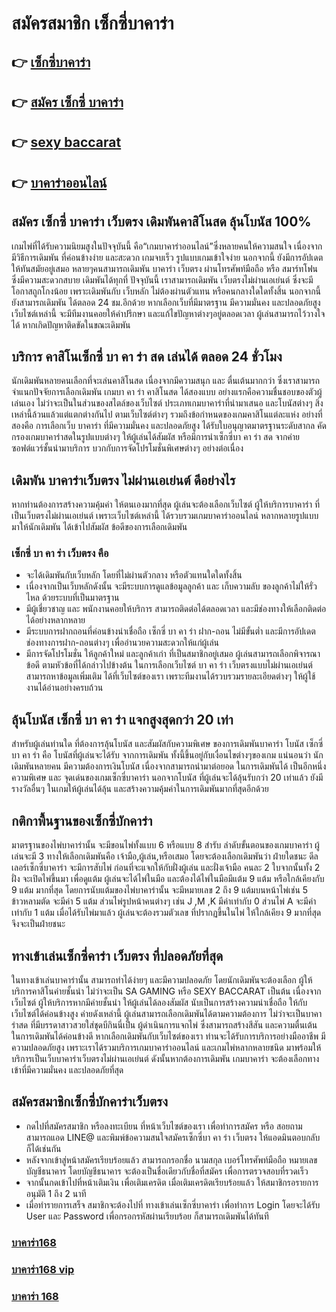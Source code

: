 # สมัครสมาชิก เซ็กซี่บาคาร่า

## 👉 [เซ็กซี่บาคาร่า](https://bit.ly/3fKDprD)
## 👉 [สมัคร เซ็กซี่ บาคาร่า](https://bit.ly/3fKDprD)
## 👉 [sexy baccarat](https://bit.ly/3fKDprD)
## 👉 [บาคาร่าออนไลน์](https://bit.ly/3fKDprD)

## สมัคร เซ็กซี่ บาคาร่า เว็บตรง เดิมพันคาสิโนสด ลุ้นโบนัส 100%

เกมไพ่ที่ได้รับความนิยมสูงในปัจจุบันนี้ คือ“เกมบาคาร่าออนไลน์”ซึ่งหลายคนให้ความสนใจ เนื่องจากมีวิธีการเดิมพัน ที่ค่อนข้างง่าย และสะดวก เกมจบเร็ว รูปแบบเกมเข้าใจง่าย นอกจากนี้ ยังมีการอัปเดตให้ทันสมัยอยู่เสมอ หลายๆคนสามารถเดิมพัน บาคาร่า เว็บตรง ผ่านโทรศัพท์มือถือ หรือ สมาร์ทโฟน ซึ่งมีความสะดวกสบาย เดิมพันได้ทุกที่ ปัจจุบันนี้ เราสามารถเดิมพัน เว็บตรงไม่ผ่านเอเย่นต์ ซึ่งจะมีโอกาสถูกโกงน้อย เพราะเดิมพันกับ เว็บหลัก ไม่ต้องผ่านตัวแทน หรือคนกลางใดใดทั้งสิ้น นอกจากนี้ ยังสามารถเดิมพัน ได้ตลอด 24 ชม.อีกด้วย หากเลือกเว็บที่มีมาตรฐาน มีความมั่นคง และปลอดภัยสูง เว็บไซต์เหล่านี้ จะมีทีมงานคอยให้คำปรึกษา และแก้ไขปัญหาต่างๆอยู่ตลอดเวลา ผู้เล่นสามารถไว้วางใจได้ หากเกิดปัญหาติดขัดในขณะเดิมพัน

## บริการ คาสิโนเซ็กซี่ บา คา ร่า สด เล่นได้ ตลอด 24 ชั่วโมง

นักเดิมพันหลายคนเลือกที่จะเล่นคาสิโนสด เนื่องจากมีความสนุก และ ตื่นเต้นมากกว่า ซึ่งเราสามารถจำแนกปัจจัยการเลือกเดิมพัน เกมบา คา ร่า คาสิโนสด ได้สองแบบ อย่างแรกคือความชื่นชอบของตัวผู้เล่นเอง ไม่ว่าจะเป็นในส่วนของสไตล์ของเว็บไซต์ ประเภทเกมบาคาร่าที่นำมาเสนอ และโบนัสต่างๆ สิ่งเหล่านี้ล้วนแล้วแต่แตกต่างกันไป ตามเว็บไซต์ต่างๆ รวมถึงข้อกำหนดของเกมคาสิโนแต่ละแห่ง อย่างที่สองคือ การเลือกเว็บ บาคาร่า ที่มีความมั่นคง และปลอดภัยสูง ได้รับใบอนุญาตมาตรฐานระดับสากล คัดกรองเกมบาคาร่าสดในรูปแบบต่างๆ ให้ผู้เล่นได้สัมผัส หรือมีการนำเซ็กซี่บา คา ร่า สด จากค่ายซอฟต์แวร์ชั้นนำมาบริการ บวกกับการจัดโปรโมชั่นพิเศษต่างๆ อย่างต่อเนื่อง

## เดิมพัน บาคาร่าเว็บตรง ไม่ผ่านเอเย่นต์ ดีอย่างไร

หากท่านต้องการสร้างความคุ้มค่า ให้ตนเองมากที่สุด ผู้เล่นจะต้องเลือกเว็บไซต์ ผู้ให้บริการบาคาร่า ที่เป็นเว็บตรงไม่ผ่านเอเย่นต์ เพราะเว็บไซต์เหล่านี้ ได้รวบรวมเกมบาคาร่าออนไลน์ หลากหลายรูปแบบมาให้นักเดิมพัน ได้เข้าไปสัมผัส ข้อดีของการเลือกเดิมพัน

### เซ็กซี่ บา คา ร่า เว็บตรง คือ
- จะได้เดิมพันกับเว็บหลัก โดยที่ไม่ผ่านตัวกลาง หรือตัวแทนใดใดทั้งสิ้น
- เนื่องจากเป็นเว็บหลักดังนั้น จะมีระบบการดูแลข้อมูลลูกค้า และ เก็บความลับ ของลูกค้าไม่ให้รั่วไหล ด้วยระบบที่เป็นมาตรฐาน
- มีผู้เชี่ยวชาญ และ พนักงานคอยให้บริการ สามารถติดต่อได้ตลอดเวลา และมีช่องทางให้เลือกติดต่อได้อย่างหลากหลาย
- มีระบบการฝากถอนที่ค่อนข้างน่าเชื่อถือ เซ็กซี่ บา คา ร่า ฝาก-ถอน ไม่มีขั้นต่ำ และมีการอัปเดตช่องทางการฝาก-ถอนต่างๆ เพื่ออำนวยความสะดวกให้แก่ผู้เล่น
- มีการจัดโปรโมชั่น ให้ลูกค้าใหม่ และลูกค้าเก่า ที่เป็นสมาชิกอยู่เสมอ
ผู้เล่นสามารถเลือกพิจารณาข้อดี ตามหัวข้อที่ได้กล่าวไปข้างต้น ในการเลือกเว็บไซต์ บา คา ร่า เว็บตรงแบบไม่ผ่านเอเย่นต์ สามารถหาข้อมูลเพิ่มเติม ได้ที่เว็บไซต์ของเรา เพราะทีมงานได้รวบรวมรายละเอียดต่างๆ ให้ผู้ใช้งานได้อ่านอย่างครบถ้วน

## ลุ้นโบนัส เซ็กซี่ บา คา ร่า แจกสูงสุดกว่า 20 เท่า

สำหรับผู้เล่นท่านใด ที่ต้องการลุ้นโบนัส และสัมผัสกับความพิเศษ ของการเดิมพันบาคาร่า โบนัส เซ็กซี่ บา คา ร่า คือ โบนัสที่ผู้เล่นจะได้รับ จากการเดิมพัน ทั้งนี้ขึ้นอยู่กับเงื่อนไขต่างๆของเกม แน่นอนว่า นักเดิมพันหลายคน มีความต้องการเงินโบนัส เนื่องจากสามารถนำมาต่อยอด ในการเดิมพันได้ เป็นอีกหนึ่งความพิเศษ และ จุดเด่นของเกมเซ็กซี่บาคาร่า นอกจากโบนัส ที่ผู้เล่นจะได้ลุ้นรับกว่า 20 เท่าแล้ว ยังมีรางวัลอื่นๆ ในเกมให้ผู้เล่นได้ลุ้น และสร้างความคุ้มค่าในการเดิมพันมากที่สุดอีกด้วย

## กติกาพื้นฐานของเซ็กซี่บักคาร่า

มาตรฐานของไพ่บาคาร่านั้น จะมีขอนไพ่ทั้งแบบ 6 หรือแบบ 8 สำรับ ลำดับขั้นตอนของเกมบาคาร่า ผู้เล่นจะมี 3 ทางให้เลือกเดิมพันคือ เจ้ามือ,ผู้เล่น,หรือเสมอ โดยจะต้องเลือกเดิมพันว่า ฝ่ายใดชนะ ดีลเลอร์เซ็กซี่บาคาร่า จะมีการสับไพ่ ก่อนที่จะแจกให้กับฝั่งผู้เล่น และฝั่งเจ้ามือ คนละ 2 ใบจากนั้นทั้ง 2 ฝั่ง จะเปิดไพ่ขึ้นมา เพื่อดูแต้ม  ผู้เล่นจะได้ไพ่ในมือ และต้องได้ไพ่ในมือมีแต้ม 9 แต้ม หรือใกล้เคียงกับ 9 แต้ม มากที่สุด โดยการนับแต้มของไพ่บาคาร่านั้น จะมีหมายเลข 2 ถึง 9 แต้มบนหน้าไพ่เช่น 5 ข้าวหลามตัด จะมีค่า 5 แต้ม ส่วนไพ่รูปหน้าคนต่างๆ เช่น J ,M ,K มีค่าเท่ากับ 0 ส่วนไพ่ A จะมีค่าเท่ากับ 1 แต้ม เมื่อได้รับไพ่มาแล้ว ผู้เล่นจะต้องรวมตัวเลข ที่ปรากฏขึ้นในไพ่ ให้ใกล้เคียง 9 มากที่สุดจึงจะเป็นฝ่ายชนะ


## ทางเข้าเล่นเซ็กซี่คาร่า เว็บตรง ที่ปลอดภัยที่สุด

ในทางเข้าเล่นบาคาร่านั้น สามารถทำได้ง่ายๆ และมีความปลอดภัย โดยนักเดิมพันจะต้องเลือก ผู้ให้บริการคาสิโนค่ายชั้นนำ ไม่ว่าจะเป็น SA GAMING หรือ SEXY BACCARAT เป็นต้น เนื่องจากเว็บไซต์ ผู้ให้บริการหากมีค่ายชั้นนำ ให้ผู้เล่นได้ลองสัมผัส นับเป็นการสร้างความน่าเชื่อถือ ให้กับเว็บไซต์ได้ค่อนข้างสูง ค่ายดังเหล่านี้ ผู้เล่นสามารถเลือกเดิมพันได้ตามความต้องการ ไม่ว่าจะเป็นบาคาร่าสด ที่มีบรรดาสาวสวยใส่ชุดบีกินนี่เป็น ผู้ดำเนินการแจกไพ่ ซึ่งสามารถสร้างสีสัน และความตื่นเต้น ในการเดิมพันได้ค่อนข้างดี หากเลือกเดิมพันกับเว็บไซต์ของเรา ท่านจะได้รับการบริการอย่างมืออาชีพ มีความปลอดภัยสูง เพราะเราได้รวมบริการเกมบาคาร่าออนไลน์ และเกมไพ่หลากหลายชนิด มาพร้อมให้บริการเป็นเว็บบาคาร่าเว็บตรงไม่ผ่านเอเย่นต์ ดังนั้นหากต้องการเดิมพัน เกมบาคาร่า จะต้องเลือกทางเข้าที่มีความมั่นคง และปลอดภัยที่สุด

## สมัครสมาชิกเซ็กซี่บักคาร่าเว็บตรง

- กดไปที่สมัครสมาชิก หรือลงทะเบียน ที่หน้าเว็บไซต์ของเรา เพื่อทำการสมัคร หรือ สอยถาม สามารถแอด LINE@ และพิมพ์ข้อความสนใจสมัครเซ็กซี่บา คา ร่า เว็บตรง ให้แอดมินตอบกลับก็ได้เช่นกัน
- หลังจากเข้าสู่หน้าสมัครเรียบร้อยแล้ว สามารถกรอกชื่อ นามสกุล เบอร์โทรศัพท์มือถือ หมายเลขบัญชีธนาคาร โดยบัญชีธนาคาร จะต้องเป็นชื่อเดียวกับชื่อที่สมัคร เพื่อการตรวจสอบที่รวดเร็ว
- จากนั้นกดเข้าไปที่หน้าเติมเงิน เพื่อเติมเครดิต เมื่อเติมเครดิตเรียบร้อยแล้ว ให้สมาชิกรอรายการอนุมัติ 1 ถึง 2 นาที
- เมื่อทำรายการเสร็จ สมาชิกจะต้องไปที่ ทางเข้าเล่นเซ็กซี่บาคาร่า เพื่อทำการ  Login โดยจะได้รับ User และ Password เพื่อกรอกรหัสผ่านเรียบร้อย ก็สามารถเดิมพันได้ทันที


### [บาคาร่า168](https://atom.io/packages/%E0%B8%9A%E0%B8%B2%E0%B8%84%E0%B8%B2%E0%B8%A3%E0%B9%88%E0%B8%B2168%20%E0%B8%AA%E0%B8%A1%E0%B8%B1%E0%B8%84%E0%B8%A3%E0%B8%9A%E0%B8%B2%E0%B8%84%E0%B8%B2%E0%B8%A3%E0%B9%88%E0%B8%B2%E0%B8%9F%E0%B8%A3%E0%B8%B5)

### [บาคาร่า168 vip](https://atom.io/themes/%E0%B8%9A%E0%B8%B2%E0%B8%84%E0%B8%B2%E0%B8%A3%E0%B9%88%E0%B8%B2168%20vip%20%E0%B8%97%E0%B8%B2%E0%B8%87%E0%B9%80%E0%B8%82%E0%B9%89%E0%B8%B2%E0%B9%80%E0%B8%A5%E0%B9%88%E0%B8%99)

### [บาคาร่า 168](https://atom.io/themes/%E0%B8%9A%E0%B8%B2%E0%B8%84%E0%B8%B2%E0%B8%A3%E0%B9%88%E0%B8%B2%20168%20%E0%B8%84%E0%B8%B2%E0%B8%AA%E0%B8%B4%E0%B9%82%E0%B8%99%E0%B8%AD%E0%B8%AD%E0%B8%99%E0%B9%84%E0%B8%A5%E0%B8%99%E0%B9%8C%20%E0%B8%AD%E0%B8%B1%E0%B8%99%E0%B8%94%E0%B8%B1%E0%B8%9A%201)
